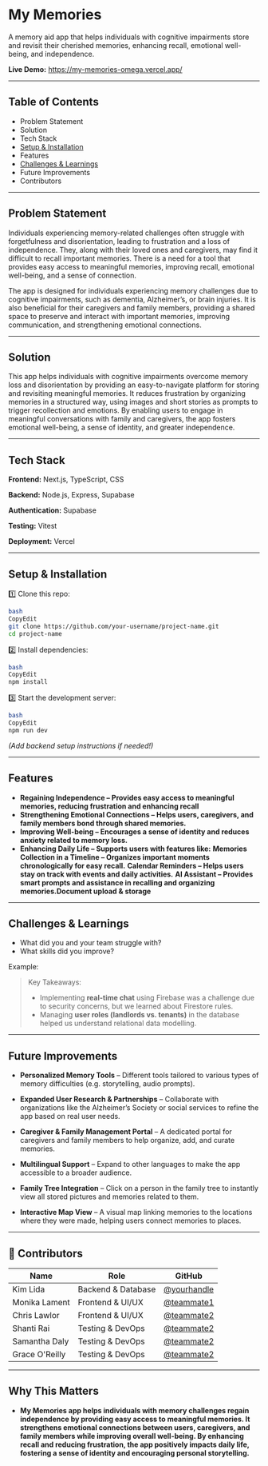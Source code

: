 # My Memories

A memory aid app that helps individuals with cognitive impairments store and revisit their cherished memories, enhancing recall, emotional well-being, and independence.

**Live Demo:** https://my-memories-omega.vercel.app/

---

## Table of Contents

- Problem Statement
- Solution
- Tech Stack
- [Setup & Installation](https://www.notion.so/Github-Template-Group-1a0e1fab09da80948d59caa3ae973ffe?pvs=21)
- Features
- [Challenges & Learnings](https://www.notion.so/Github-Template-Group-1a0e1fab09da80948d59caa3ae973ffe?pvs=21)
- Future Improvements
- Contributors

---

## Problem Statement
Individuals experiencing memory-related challenges often struggle with forgetfulness and disorientation, leading to frustration and a loss of independence. They, along with their loved ones and caregivers, may find it difficult to recall important memories. There is a need for a tool that provides easy access to meaningful memories, improving recall, emotional well-being, and a sense of connection.

The app is designed for individuals experiencing memory challenges due to cognitive impairments, such as dementia, Alzheimer’s, or brain injuries. It is also beneficial for their caregivers and family members, providing a shared space to preserve and interact with important memories, improving communication, and strengthening emotional connections.

---

## Solution

This app helps individuals with cognitive impairments overcome memory loss and disorientation by providing an easy-to-navigate platform for storing and revisiting meaningful memories. It reduces frustration by organizing memories in a structured way, using images and short stories as prompts to trigger recollection and emotions. By enabling users to engage in meaningful conversations with family and caregivers, the app fosters emotional well-being, a sense of identity, and greater independence.

---

## Tech Stack

**Frontend:** Next.js, TypeScript, CSS

**Backend:** Node.js, Express, Supabase

**Authentication:** Supabase

**Testing:** Vitest

**Deployment:** Vercel

---

## Setup & Installation

1️⃣ Clone this repo:

```bash
bash
CopyEdit
git clone https://github.com/your-username/project-name.git
cd project-name

```

2️⃣ Install dependencies:

```bash
bash
CopyEdit
npm install

```

3️⃣ Start the development server:

```bash
bash
CopyEdit
npm run dev

```

*(Add backend setup instructions if needed!)*

---

## Features

- **Regaining Independence – Provides easy access to meaningful memories, reducing frustration and enhancing recall**
- **Strengthening Emotional Connections – Helps users, caregivers, and family members bond through shared memories.** 
- **Improving Well-being – Encourages a sense of identity and reduces anxiety related to memory loss.**
- **Enhancing Daily Life – Supports users with features like:**
        **Memories Collection in a Timeline – Organizes important moments chronologically for easy recall.**
        **Calendar Reminders – Helps users stay on track with events and daily activities.**
        **AI Assistant – Provides smart prompts and assistance in recalling and organizing memories.Document upload & storage**

---

## Challenges & Learnings

- What did you and your team struggle with?
- What skills did you improve?

Example:

> Key Takeaways:
> 
> - Implementing **real-time chat** using Firebase was a challenge due to security concerns, but we learned about Firestore rules.
> - Managing **user roles (landlords vs. tenants)** in the database helped us understand relational data modelling.

---

## Future Improvements

- **Personalized Memory Tools** – Different tools tailored to various types of memory difficulties (e.g. storytelling, audio prompts).

- **Expanded User Research & Partnerships** – Collaborate with organizations like the Alzheimer’s Society or social services to refine the app based on real user needs.

- **Caregiver & Family Management Portal** – A dedicated portal for caregivers and family members to help organize, add, and curate memories.

- **Multilingual Support** – Expand to other languages to make the app accessible to a broader audience.
  
- **Family Tree Integration** – Click on a person in the family tree to instantly view all stored pictures and memories related to them.

- **Interactive Map View** – A visual map linking memories to the locations where they were made, helping users connect memories to places.

---

## 👥 Contributors

| Name | Role | GitHub |
| --- | --- | --- |
| Kim Lida | Backend & Database | [@yourhandle](https://github.com/yourhandle) |
| Monika Lament | Frontend & UI/UX | [@teammate1](https://github.com/teammate1) |
| Chris Lawlor | Frontend & UI/UX | [@teammate2](https://github.com/teammate2) |
| Shanti Rai | Testing & DevOps | [@teammate2](https://github.com/teammate2) |
| Samantha Daly | Testing & DevOps | [@teammate2](https://github.com/teammate2) |
| Grace O'Reilly | Testing & DevOps | [@teammate2](https://github.com/teammate2) |

---

## Why This Matters

- **My Memories app helps individuals with memory challenges regain independence by providing easy access to meaningful memories. It strengthens emotional connections between users, caregivers, and family members while improving overall well-being. By enhancing recall and reducing frustration, the app positively impacts daily life, fostering a sense of identity and encouraging personal storytelling.**

